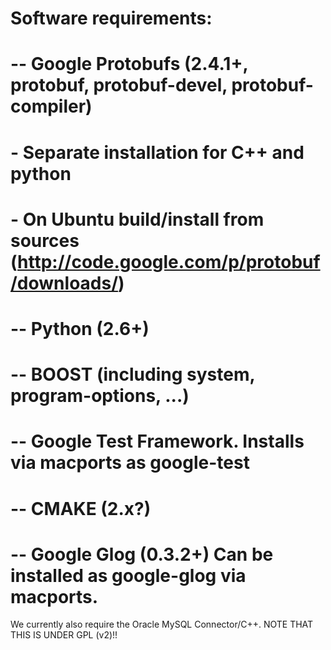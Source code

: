 # Software requirements:
#
#   -- Google Protobufs (2.4.1+, protobuf, protobuf-devel, protobuf-compiler)
#      - Separate installation for C++ and python
#      - On Ubuntu build/install from sources (http://code.google.com/p/protobuf/downloads/)
#   -- Python (2.6+)
#   -- BOOST (including system, program-options, ...)
#   -- Google Test Framework.  Installs via macports as google-test
#   -- CMAKE (2.x?)
#   -- Google Glog (0.3.2+)  Can be installed as google-glog via macports.

We currently also require the Oracle MySQL Connector/C++.  NOTE THAT THIS IS UNDER GPL (v2)!!
